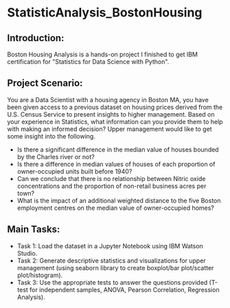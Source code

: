 # StatisticAnalysis_BostonHousing

## Introduction:
Boston Housing Analysis is a hands-on project I finished to get IBM certification for "Statistics for Data Science with Python".

## Project Scenario:
You are a Data Scientist with a housing agency in Boston MA, you have been given access to a previous dataset on housing prices derived from the U.S. Census Service to present insights to higher management. Based on your experience in Statistics, what information can you provide them to help with making an informed decision? Upper management would like to get some insight into the following.

- Is there a significant difference in the median value of houses bounded by the Charles river or not?
- Is there a difference in median values of houses of each proportion of owner-occupied units built before 1940?
- Can we conclude that there is no relationship between Nitric oxide concentrations and the proportion of non-retail business acres per town?
- What is the impact of an additional weighted distance to the five Boston employment centres on the median value of owner-occupied homes?


## Main Tasks:
- Task 1: Load the dataset in a Jupyter Notebook using IBM Watson Studio.
- Task 2: Generate descriptive statistics and visualizations for upper management (using seaborn library to create boxplot/bar plot/scatter plot/histogram).
- Task 3: Use the appropriate tests to answer the questions provided (T-test for independent samples, ANOVA, Pearson Correlation, Regression Analysis).
